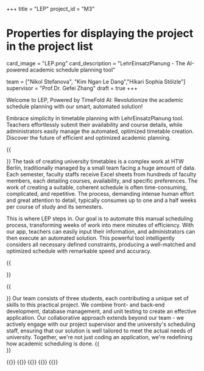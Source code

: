 +++
title = "LEP"
project_id = "M3"

# Properties for displaying the project in the project list
card_image = "LEP.png"
card_description = "LehrEinsatzPlanung - The AI-powered academic schedule planning tool" 

team = ["Nikol Stefanova", "Kim Ngan Le Dang","Hikari Sophia Stölzle"]
supervisor = "Prof.Dr. Gefei Zhang"
draft = true
+++

Welcome to LEP, Powered by TimeFold AI: Revolutionize the academic schedule planning with our smart, automated solution! 

Embrace simplicity in timetable planning with LehrEinsatzPlanung tool. Teachers effortlessly submit their availability and course details, while administrators easily manage the automated, optimized timetable creation. Discover the future of efficient and optimized academic planning.

{{<section title="Our Goal">}}
The task of creating university timetables is a complex work at HTW Berlin, traditionally managed by a small team facing a huge amount of data. Each semester, faculty staffs receive Excel sheets from hundreds of faculty members, each detailing courses, availability, and specific preferences. The work of creating a suitable, coherent schedule is often time-consuming, complicated,  and repetitive. The process, demanding intense human effort and great attention to detail, typically consumes up to one and a half weeks per course of study and its semesters.

This is where LEP steps in. Our goal is to automate this manual scheduling process, transforming weeks of work into mere minutes of efficiency. With our app, teachers can easily input their information, and administrators can then execute an automated solution. This powerful tool intelligently considers all necessary defined constraints, producing a well-matched and optimized schedule with remarkable speed and accuracy.

{{</section>}}


{{<section title="The team">}}
Our team consists of three students, each contributing a unique set of skills to this practical project. We combine front- and back-end development, database management, and unit testing to create an effective application. Our collaborative approach extends beyond our team - we actively engage with our project supervisor and the university's scheduling staff, ensuring that our solution is well tailored to meet the actual needs of university. Together, we're not just coding an application, we're redefining how academic scheduling is done.
{{</section>}} 

{{<gallery>}}
{{<team-member image="nikol.jpg" name="Nicole">}}
{{<team-member image="kim.jpg" name="Kim">}}
{{<team-member image="hikari.jpg" name="Hikari">}}
{{</gallery>}}

